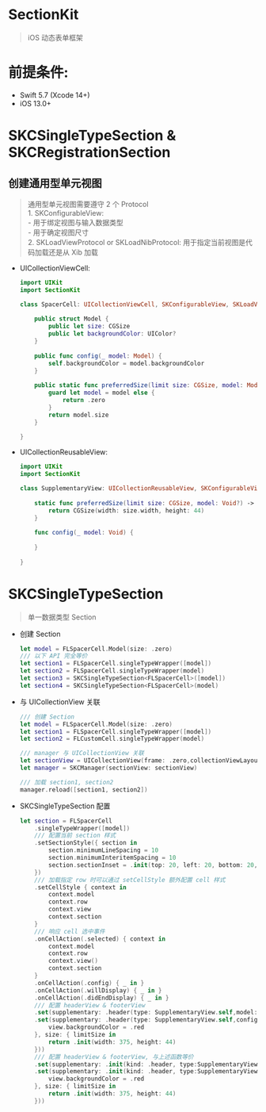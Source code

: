 # SectionKit

> iOS 动态表单框架

# 前提条件:

 - Swift 5.7 (Xcode 14+)
 - iOS 13.0+

# SKCSingleTypeSection & SKCRegistrationSection

## 创建通用型单元视图

> 通用型单元视图需要遵守 2 个 Protocol <br/> 1. SKConfigurableView: <br/> - 用于绑定视图与输入数据类型 <br/> - 用于确定视图尺寸 <br/> 2. SKLoadViewProtocol or SKLoadNibProtocol: 用于指定当前视图是代码加载还是从 Xib 加载

-  UICollectionViewCell:

    ``` swift
    import UIKit
    import SectionKit
    
    class SpacerCell: UICollectionViewCell, SKConfigurableView, SKLoadViewProtocol {
        
        public struct Model {
            public let size: CGSize
            public let backgroundColor: UIColor?
        }
        
        public func config(_ model: Model) {
            self.backgroundColor = model.backgroundColor
        }
        
        public static func preferredSize(limit size: CGSize, model: Model?) -> CGSize {
            guard let model = model else {
                return .zero
            }
            return model.size
        }
        
    }
    ```

- UICollectionReusableView:

    ``` swift
    import UIKit
    import SectionKit
    
    class SupplementaryView: UICollectionReusableView, SKConfigurableView, SKLoadViewProtocol {
        
        static func preferredSize(limit size: CGSize, model: Void?) -> CGSize {
            return CGSize(width: size.width, height: 44)
        }
        
        func config(_ model: Void) {
            
        }
        
    }
    ```

# SKCSingleTypeSection

> 单一数据类型 Section

- 创建 Section

    ``` swift
    let model = FLSpacerCell.Model(size: .zero)
    /// 以下 API 完全等价
    let section1 = FLSpacerCell.singleTypeWrapper([model])
    let section2 = FLSpacerCell.singleTypeWrapper(model)
    let section3 = SKCSingleTypeSection<FLSpacerCell>([model])
    let section4 = SKCSingleTypeSection<FLSpacerCell>(model)
    ```

- 与 UICollectionView 关联

    ``` swift
    /// 创建 Section
    let model = FLSpacerCell.Model(size: .zero)
    let section1 = FLSpacerCell.singleTypeWrapper([model])
    let section2 = FLCustomCell.singleTypeWrapper(model)

    /// manager 与 UICollectionView 关联
    let sectionView = UICollectionView(frame: .zero,collectionViewLayout: UICollectionViewFlowLayout())
    let manager = SKCManager(sectionView: sectionView)

    /// 加载 section1, section2
    manager.reload([section1, section2])
    ```

- SKCSingleTypeSection 配置

    ``` swift
    let section = FLSpacerCell
        .singleTypeWrapper([model])
        /// 配置当前 section 样式
        .setSectionStyle({ section in
            section.minimumLineSpacing = 10
            section.minimumInteritemSpacing = 10
            section.sectionInset = .init(top: 20, left: 20, bottom: 20,right: 20)
        })
        /// 加载指定 row 时可以通过 setCellStyle 额外配置 cell 样式
        .setCellStyle { context in
            context.model
            context.row
            context.view
            context.section
        }
        /// 响应 cell 选中事件
        .onCellAction(.selected) { context in
            context.model
            context.row
            context.view()
            context.section
        }
        .onCellAction(.config) { _ in }
        .onCellAction(.willDisplay) { _ in }
        .onCellAction(.didEndDisplay) { _ in }
        /// 配置 headerView & footerView
        .set(supplementary: .header(type: SupplementaryView.self,model: ()))
        .set(supplementary: .header(type: SupplementaryView.self,config: { view in
            view.backgroundColor = .red
        }, size: { limitSize in
            return .init(width: 375, height: 44)
        }))
        /// 配置 headerView & footerView, 与上述函数等价
        .set(supplementary: .init(kind: .header, type:SupplementaryView.self, model: ()))
        .set(supplementary: .init(kind: .header, type:SupplementaryView.self, config: { view in
            view.backgroundColor = .red
        }, size: { limitSize in
            return .init(width: 375, height: 44)
        }))
    ```